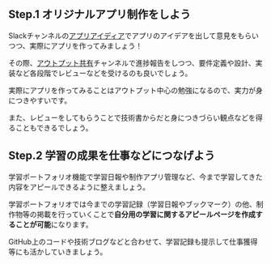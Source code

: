 ## Step.1 オリジナルアプリ制作をしよう
Slackチャンネルの[アプリアイディア](https://techcommit.slack.com/archives/CJEACFC72)でアプリのアイデアを出して意見をもらいつつ、実際にアプリを作ってみましょう！

その際、[アウトプット共有](https://techcommit.slack.com/archives/CJ6LHQH6K)チャンネルで進捗報告をしつつ、要件定義や設計、実装など各段階でレビューなどを受けるのも良いでしょう。

実際にアプリを作ってみることはアウトプット中心の勉強になるので、実力が身につきやすいです。

また、レビューをしてもらうことで技術書からだと身につきづらい観点などを得ることもできるでしょう。

## Step.2 学習の成果を仕事などにつなげよう
学習ポートフォリオ機能で学習日報や制作アプリ管理など、今まで学習してきた内容をアピールできるように整えましょう。

学習ポートフォリオでは今までの学習記録（学習日報やブックマーク）の他、制作物等の掲載を行っていくことで**自分用の学習に関するアピールページを作成することが可能**になります。

GitHub上のコードや技術ブログなどと合わせて、学習記録も提示して仕事獲得等にも活かしていきましょう。
